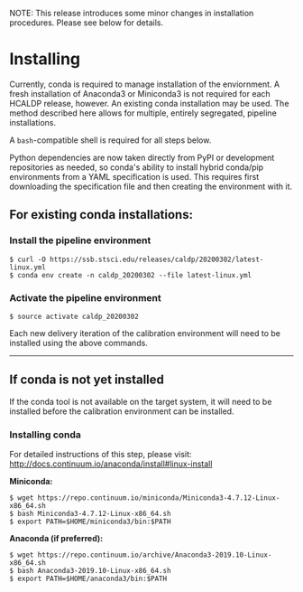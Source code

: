 NOTE: This release introduces some minor changes in installation procedures. Please see
below for details.

# Installing

Currently, conda is required to manage installation of the enviornment. A fresh
installation of Anaconda3 or Miniconda3 is not required for each HCALDP release,
however.  An existing conda installation may be used. The method described here
allows for multiple, entirely segregated, pipeline installations.

A `bash`-compatible shell is required for all steps below.

Python dependencies are now taken directly from PyPI or development repositories as
needed, so conda's ability to install hybrid conda/pip environments from a YAML
specification is used. This requires first downloading the specification file
and then creating the environment with it.

## For existing conda installations:

### Install the pipeline environment

```
$ curl -O https://ssb.stsci.edu/releases/caldp/20200302/latest-linux.yml
$ conda env create -n caldp_20200302 --file latest-linux.yml
```


### Activate the pipeline environment

```
$ source activate caldp_20200302
```

Each new delivery iteration of the calibration environment will need to be
installed using the above commands.

------

## If conda is not yet installed

If the conda tool is not available on the target system, it will need to be
installed before the calibration environment can be installed.

### Installing conda

For detailed instructions of this step, please visit: http://docs.continuum.io/anaconda/install#linux-install

**Miniconda:**

```
$ wget https://repo.continuum.io/miniconda/Miniconda3-4.7.12-Linux-x86_64.sh
$ bash Miniconda3-4.7.12-Linux-x86_64.sh
$ export PATH=$HOME/miniconda3/bin:$PATH
```

**Anaconda (if preferred):**

```
$ wget https://repo.continuum.io/archive/Anaconda3-2019.10-Linux-x86_64.sh
$ bash Anaconda3-2019.10-Linux-x86_64.sh
$ export PATH=$HOME/anaconda3/bin:$PATH
```

